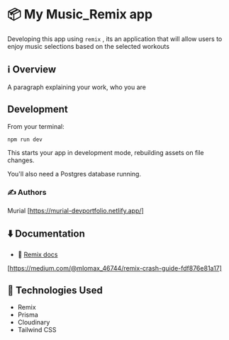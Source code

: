 # 📦 My Music_Remix app

Developing this app using `remix` , its an application that will allow users to enjoy music selections based on the selected workouts 

## ℹ️ Overview

A paragraph explaining your work, who you are


## Development

From your terminal:

```shellscript
npm run dev
```

This starts your app in development mode, rebuilding assets on file changes.

You'll also need a Postgres database running.


### ✍️ Authors
Murial [https://murial-devportfolio.netlify.app/]


## ⬇️  Documentation

- 📖 [Remix docs](https://remix.run/docs)

[https://medium.com/@mlomax_46744/remix-crash-guide-fdf876e81a17]

## 💭 Technologies Used 

- Remix
- Prisma 
- Cloudinary
- Tailwind CSS

